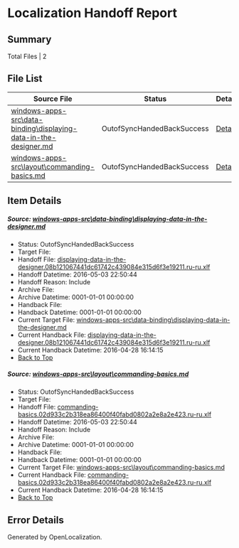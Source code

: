 # <a name='report-top'></a> Localization Handoff Report

## Summary
 Total Files | 2

## File List
 Source File | Status | Details 
 ----------- | ------ | ------- 
 [windows-apps-src\data-binding\displaying-data-in-the-designer.md](https://github.com/Microsoft/windows-apps/blob/53e807c0d9de8faf2d0b5dc0e1c8e9c380e42d86/windows-apps-src/data-binding/displaying-data-in-the-designer.md) | OutofSyncHandedBackSuccess | [Details](#2f7ac4b269a167c3b521fa94d77e27091fa490a81891)
 [windows-apps-src\layout\commanding-basics.md](https://github.com/Microsoft/windows-apps/blob/657de034061859dc498122fd89a9dd3608ce375e/windows-apps-src/layout/commanding-basics.md) | OutofSyncHandedBackSuccess | [Details](#f9328b210e9185b987aa3776fcbc9ea2a61df7ca2957)

## Item Details
##### <a name='2f7ac4b269a167c3b521fa94d77e27091fa490a81891'></a> Source: [windows-apps-src\data-binding\displaying-data-in-the-designer.md](https://github.com/Microsoft/windows-apps/blob/53e807c0d9de8faf2d0b5dc0e1c8e9c380e42d86/windows-apps-src/data-binding/displaying-data-in-the-designer.md)
* Status: OutofSyncHandedBackSuccess
* Target File: 
* Handoff File: [displaying-data-in-the-designer.08b121067441dc61742c439084e315d6f3e19211.ru-ru.xlf](https://github.com/Microsoft/WDG.handoff/blob/5772627b2cd15224cc332db1b3509cdd0ad593b6/ol-handoff/Microsoft/windows-apps.ru-ru/master/displaying-data-in-the-designer.08b121067441dc61742c439084e315d6f3e19211.ru-ru.xlf)
* Handoff Datetime: 2016-05-03 22:50:44
* Handoff Reason: Include
* Archive File: 
* Archive Datetime: 0001-01-01 00:00:00
* Handback File: 
* Handback Datetime: 0001-01-01 00:00:00
* Current Target File: [windows-apps-src\data-binding\displaying-data-in-the-designer.md](https://github.com/Microsoft/windows-apps.ru-ru/blob/619d87eef5cf4864a20bb60bed4b7ab44b4fb245/windows-apps-src/data-binding/displaying-data-in-the-designer.md)
* Current Handback File: [displaying-data-in-the-designer.08b121067441dc61742c439084e315d6f3e19211.ru-ru.xlf](https://github.com/Microsoft/WDG.handback/blob/9b1301a45914bbb62b8802b66808db33701471e5/ol-handback/Microsoft/windows-apps.ru-ru/master/displaying-data-in-the-designer.08b121067441dc61742c439084e315d6f3e19211.ru-ru.xlf)
* Current Handback Datetime: 2016-04-28 16:14:15
* [Back to Top](#report-top)

##### <a name='f9328b210e9185b987aa3776fcbc9ea2a61df7ca2957'></a> Source: [windows-apps-src\layout\commanding-basics.md](https://github.com/Microsoft/windows-apps/blob/657de034061859dc498122fd89a9dd3608ce375e/windows-apps-src/layout/commanding-basics.md)
* Status: OutofSyncHandedBackSuccess
* Target File: 
* Handoff File: [commanding-basics.02d933c2b318ea86400f40fabd0802a2e8a2e423.ru-ru.xlf](https://github.com/Microsoft/WDG.handoff/blob/5772627b2cd15224cc332db1b3509cdd0ad593b6/ol-handoff/Microsoft/windows-apps.ru-ru/master/commanding-basics.02d933c2b318ea86400f40fabd0802a2e8a2e423.ru-ru.xlf)
* Handoff Datetime: 2016-05-03 22:50:44
* Handoff Reason: Include
* Archive File: 
* Archive Datetime: 0001-01-01 00:00:00
* Handback File: 
* Handback Datetime: 0001-01-01 00:00:00
* Current Target File: [windows-apps-src\layout\commanding-basics.md](https://github.com/Microsoft/windows-apps.ru-ru/blob/619d87eef5cf4864a20bb60bed4b7ab44b4fb245/windows-apps-src/layout/commanding-basics.md)
* Current Handback File: [commanding-basics.02d933c2b318ea86400f40fabd0802a2e8a2e423.ru-ru.xlf](https://github.com/Microsoft/WDG.handback/blob/9b1301a45914bbb62b8802b66808db33701471e5/ol-handback/Microsoft/windows-apps.ru-ru/master/commanding-basics.02d933c2b318ea86400f40fabd0802a2e8a2e423.ru-ru.xlf)
* Current Handback Datetime: 2016-04-28 16:14:15
* [Back to Top](#report-top)


## Error Details

Generated by OpenLocalization.
